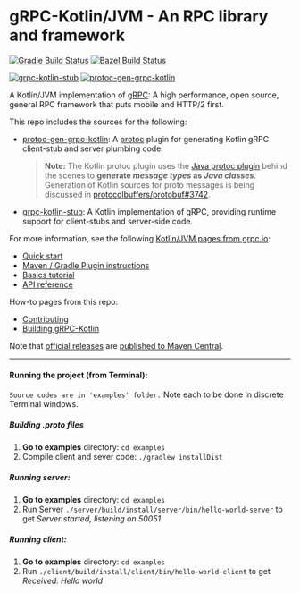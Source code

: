 # gRPC-Kotlin/JVM - An RPC library and framework

[![Gradle Build Status][]](https://github.com/grpc/grpc-kotlin/actions?query=workflow%3A%22Gradle+Build%22)
[![Bazel Build Status][]](https://github.com/grpc/grpc-kotlin/actions?query=workflow%3A%22Bazel+Build%22)

[![grpc-kotlin-stub][label:stub]][maven:stub]
[![protoc-gen-grpc-kotlin][label:plugin]][maven:plugin]

A Kotlin/JVM implementation of [gRPC](https://grpc.io): A high performance, open
source, general RPC framework that puts mobile and HTTP/2 first.

This repo includes the sources for the following:

- [protoc-gen-grpc-kotlin](compiler): A [protoc][] plugin for generating Kotlin
  gRPC client-stub and server plumbing code.

  > **Note:** The Kotlin protoc plugin uses the [Java protoc plugin][gen-java]
  > behind the scenes to **generate _message types_ as _Java classes_**.
  > Generation of Kotlin sources for proto messages is being discussed in
  > [protocolbuffers/protobuf#3742][].

- [grpc-kotlin-stub](stub): A Kotlin implementation of gRPC, providing runtime
  support for client-stubs and server-side code.

For more information, see the following [Kotlin/JVM pages from grpc.io][]:

- [Quick start][]
- [Maven / Gradle Plugin instructions]
- [Basics tutorial][]
- [API reference][]

How-to pages from this repo:

- [Contributing](CONTRIBUTING.md)
- [Building gRPC-Kotlin](BUILDING.md)

Note that [official releases][] are [published to Maven Central][].

[API Reference]: https://grpc.io/docs/languages/kotlin/api/
[Basics tutorial]: https://grpc.io/docs/languages/kotlin/basics/
[Bazel Build Status]: https://github.com/grpc/grpc-kotlin/workflows/Bazel%20Build/badge.svg
[gen-java]: https://github.com/grpc/grpc-java/tree/master/compiler
[Gradle Build Status]: https://github.com/grpc/grpc-kotlin/workflows/Gradle%20Build/badge.svg
[Kotlin/JVM pages from grpc.io]: https://grpc.io/docs/languages/kotlin/
[label:plugin]: https://img.shields.io/maven-central/v/io.grpc/protoc-gen-grpc-kotlin.svg?label=protoc-gen-grpc-kotlin
[label:stub]: https://img.shields.io/maven-central/v/io.grpc/grpc-kotlin-stub.svg?label=grpc-kotlin-stub
[maven:plugin]: https://search.maven.org/search?q=g:%22io.grpc%22%20AND%20a:%22protoc-gen-grpc-kotlin%22
[maven:stub]: https://search.maven.org/search?q=g:%22io.grpc%22%20AND%20a:%22grpc-kotlin-stub%22
[official releases]: https://github.com/grpc/grpc-kotlin/releases
[protoc]: https://github.com/protocolbuffers/protobuf#protocol-compiler-installation
[protocolbuffers/protobuf#3742]: https://github.com/protocolbuffers/protobuf/issues/3742
[published to Maven Central]: https://search.maven.org/search?q=g:io.grpc%20AND%20grpc-kotlin
[Quick start]: https://grpc.io/docs/languages/kotlin/quickstart/
[Maven / Gradle Plugin instructions]: compiler/README.md

----

#### Running the project (from Terminal):
`Source codes are in 'examples' folder.`
Note each to be done in discrete Terminal windows.

##### Building .proto files
1. **Go to examples** directory: ```cd examples```
2. Compile client and sever code: ```./gradlew installDist```

##### Running server:
1. **Go to examples** directory: ```cd examples```
2. Run Server ```./server/build/install/server/bin/hello-world-server``` to get _Server started, listening on 50051_

##### Running client:
1. **Go to examples** directory: ```cd examples```
2. Run ```./client/build/install/client/bin/hello-world-client``` to get _Received: Hello world_

